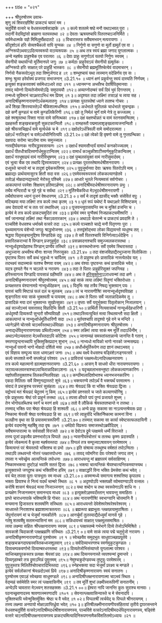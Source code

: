 +++
title = "०२१"

+++
श्रीपुरुषोत्तम उवाच-  
शृणु त्वं शिवराज्ञीश्रि! प्राकट्यं चापरं मम ।  
चतुर्विंशे वत्सरे च वेधसस्त्वार्षसञ्ज्ञके ॥१ ॥
कल्पे शततमे षष्ठे मनौ यथाऽभवत् पुरा ।  
तदानीं वेदविद्वांसो ब्राह्मणा यतयस्तथा ॥२ ॥
देवताः ऋषयश्चापि पितरश्चाऽजनिर्मिते ।  
सर्वमेधात्मके यज्ञे मिमिलुर्मोक्षदातटे ॥३ ॥
विचारास्तत्र सर्वेषामभवन् मत्परायणाः ।  
कीदृशोऽयं हरिः सेव्यश्चैकलो वापि युग्मकः ॥४ ॥
निर्गुणो वा सगुणो वा मूर्तो ह्यमूर्तं एव वा ।  
अग्निरूपोऽथवाऽऽदित्यस्वरूपो वाऽप्यरूपकः ॥५ ॥
अथ तत्र स्वयं ब्रह्मा जगाद युगलात्मकः ।  
अन्ये महर्षयः प्राहुश्चैक एव परात्परः ॥६ ॥
देवाः प्राहुः सगुणोऽयं यतयो निर्गुणः स्वयम् ।  
सेवनीयो यथायोग्यो मूर्तिमानपरे जगुः ॥७ ॥
कर्मठाः प्राहुरेवाऽयं सेवनीयो ह्यमूर्तकः ।  
अग्निरूपो हरिः साक्षात् परे प्राहुर्हि भास्करः ॥८ ॥
सेवनीयो ब्रह्ममूर्तिश्चेत्येवं वादमाचरन् ।  
निर्णयो नैकरूपोऽभूत् तदा विष्णुर्जगाद ह ॥९ ॥
शम्भुश्चायं यथा त्वस्मान् वदेन्निर्णय एव सः ।  
शम्भुः श्रुत्वा हरेर्वाक्यं प्रजगाद सभाजनान् ॥3.21.१० ॥
ध्यानं क्षणं प्रकुर्वन्तु स्वयं दास्यति निर्णयम् ।  
इत्युक्तं शङ्करवाक्यं सर्वमेधाऽध्वरे तदा ॥११ ॥
ध्यानमग्ना अभवँश्च देवर्षिपितृमानवाः ।  
तावद् व्योम्नो दिव्यतेजोमयोऽद्रिः समुपाययौ ॥१२॥
अव्याप्नोदम्बरं सर्वं दिवं भुवं दिगन्तरम् ।  
तन्मध्ये सुविमानं चाऽक्षराऽभिधं मम प्रियम् ॥१ ३॥
अदृश्यत तदा लक्ष्मि! तत्राऽहं च त्वया सह ।  
अनादिश्रीकृष्णनारायणोऽर्धकमलातनुः ॥१४॥
प्रत्यक्षः पुरतस्तेषां ध्याने ततश्च गोचरः ।  
अर्धे शिखा शिरस्यास्तेऽर्धे श्रीकेशात्मधम्मिलः ॥१५॥
अर्धभाले सुतिलकं चार्धभाले सुचन्द्रकः ।  
दक्षे कर्णे कुण्डलं च वामे कुण्डलिकैरिणी ॥१६॥
दक्षे तु निर्मलं चूर्णं वामे नेत्रे तु कज्जलम् ।  
दक्षे श्मश्रुस्तथा रिक्ता नासा वामे सनित्थका ॥१७॥
दक्षं वक्षश्चोन्नतं च वामं स्तनसमन्वितम् ।  
दक्षहस्तौ शङ्खचक्रयुतौ सुकटकान्वितौ ॥१८॥
वामहस्तौ पद्ममालाशृङ्खलाव्यजनान्वितौ ।  
दक्षे श्रीवत्सचिह्नार्धं वामे मूर्त्यर्धकं च मे ॥१९॥
दक्षोदरेऽर्धत्रिवली वामे समोदरात्मता ।  
दक्षेऽर्धं नरलिङ्गं च वामेऽर्धायोनिरित्यपि ॥3.21.२०॥
दक्षे त्वेको हि वृषणो वामे तु गुप्तग्रन्थिका ।  
दक्षपादः सरोमा चाऽरोमा वामः समुज्ज्वलः ।  
नरवद्दीर्घफणकः नारीवद्ध्रस्वसत्फणः ॥२१ ॥
दक्षार्धं श्यामसौन्दर्यं वामार्धं कनकोज्ज्वलम् ।  
दक्षार्धं पीतधौत्रादिस्वर्णार्धमुकुटान्वितम् ॥२२॥
वामार्धं कञ्चुकीशाटीस्वर्णमुकुटिकान्वितम् ।  
दक्षार्धं नरभूषाढ्यं वामं नारीविभूषणम् ॥२३॥
दक्षं पुम्बलसंयुक्तं वामं नारीसुमार्दवम् ।  
एवं भूत्वा चैक एव तथापि द्विस्वरूपवान् ॥२४॥
प्रत्यक्षः पुरतस्तेषामर्धश्रीशनरायणः ।  
दध्युस्ते चान्तरे मां च तादृशं द्व्येकरूपिणम् ॥२५॥
पुपूजुर्मानवा देवाः ऋषयः पितरोऽपि माम् ।  
ब्रह्माद्याः प्रार्थयामासुरत्र क्षितौ सदा वस ॥२६॥
एवमेवस्वरूपस्त्वं लोककल्याणहेतवे ।  
ततोऽहं मोक्षदानद्यास्तटे मेरोस्तु पश्चिमे ॥२७॥
आध्वरे भूतले नित्यमवसं सर्वगोचरः ।  
आकल्पान्तं परमेशः शिक्षयन् प्रतिमाऽर्हणम् ॥२८॥
अनादिश्रीमदर्धश्रीश्वरनारायणः प्रभुः ।  
तथैव मन्दिरादौ च गृहे गृहे च सर्वथा ॥२९॥
मूर्तिश्चैकविधा मेऽभूदर्धश्रीशनरायणी ।  
तथैवोपासना ध्यानं पूजनं वेषधारणम् ॥3.21.३ ०॥
सर्वं मे तादृशं ह्यासीद् भक्तैः संसेवितं वपुः ।  
मदिच्छया मया लक्ष्मि! तत्र कल्पे तथा कृतम् ॥३ १॥
धृतं रूपं यथेष्टं वै यथाऽक्षरे विशिष्टकम् ।  
अथ देवादयो मां च ततः परं तथाविधम् ॥३२॥
पूजयन्त्युपासयन्ति स्म च मुक्तिं व्रजन्ति च ।  
इत्येवं मे तत्र कल्पे प्राकट्यमुदितं तव ॥३३॥
इत्येवं स्मर युग्मैक्यं निजप्राकट्यमीश्वरि! ।  
सर्वं जानाम्यहं लक्ष्मि! तथा नैकाऽवतारकान् ॥३४॥
अथाऽग्रे चेतरन्मे च प्राकट्यं प्रवदामि ते ।  
पञ्चविंशे वेधसश्च धर्माख्ये वत्सरे तदा ॥३५॥
कल्पे पञ्चशते चाद्ये मनौ पितृगणाः पुरा ।  
पृथ्व्यामागत्य वंशेभ्यो जगदुः श्राद्धभोजनम् ॥३६ ॥
तत्तद्वंशोद्भवा लोका विद्यावन्तो व्यधुश्च तत् ।  
श्रद्धया पितृसङ्घानुद्दिश्य पिण्डादिकं ददुः ॥३७॥
ते सर्वे पितरश्चापि विनिर्गत्याऽर्धदेहिनः ।  
प्रसारितकराभ्यां वै पिण्डान् प्रजगृहुर्मुदा ॥३८॥
प्रसन्नवदनाश्चापि समुज्ज्वलकरास्तथा ।  
नाभ्यूर्ध्वदृश्यदेहाश्च पिण्डान् प्राप्यैव तस्थिरे ॥३९॥
करस्थभोजनाः सर्वे एवमेव स्थिरास्तदा ।  
अभुञ्जाना अभवँश्च मौनाः शान्ता निरुत्सुकाः ॥3.21.४० ॥
तदा वंशजविप्राद्यैरभुञ्जाना विलोकिताः ।  
पृष्टाश्च पितरः सर्वे कथं भुङ्ध्वे न चार्पितम् ॥४१ ॥
ते प्राहुश्च हरेः प्रासादिकं नास्त्येतदेव यत् ।  
तदभक्ष्यं सदास्माकं यतश्च वैष्णवा वयम् ॥४२॥
अथ वंश्याः पृष्टवन्तः कथं प्रासादिकं भवेत् ।  
यदत्र दृश्यते नैव न चाऽस्ते च नरायणः ॥४३॥
तदा ते पितरः प्राहुर्हरिसूक्तं जपन्त्विह ।  
हरिस्त्वागत्य पिण्डादि पायसान्नं ग्रहीष्यति ॥४४॥
अथ ते [हरिसूक्तेन](https://sa.wikisource.org/s/139w)ाऽऽराधयन्मां तदा क्षणे ।  
अनादिश्रीकृष्णनारायणं श्रीपुरुषोत्तमम् ॥४५॥
अहं साकं त्वया लक्ष्मि! पितॄणां भक्तिरोधतः ।  
प्रत्यक्षस्तत्र वंश्यानामग्रे नाभ्यूर्ध्वदेहकन् ॥४६॥
पितृभिः सह तत्रैव निषद्य भुक्तवान् पयः ।  
पायसं चापि मिष्टान्नं फलं दलं च मूलकम् ॥४७॥
त्वं च नारायणीश्रि! स्वनाभ्यूर्ध्वदृश्यविग्रहा ।  
शृङ्गारिता मया साकं भुक्तवती च पायसम् ॥४८॥
अथ ते पितरः सर्वे जलान्नादिकमेव तु ।  
प्रासादिकं मया दत्तं भुक्तवन्तः सुखोत्सुकाः ॥४९॥
तृप्ताः सर्वे ययुर्भुक्त्वा पितृलोकान् निजालयान् ।  
अहं सञ्जोऽभवं यावत्तावद् विप्रादिभिः क्षितौ ॥3.21.५०॥
प्रार्थितौ नित्यवासार्थं नान्यूर्ध्वदेहधारिणौ ।  
अर्धदृश्यौ दिव्यरूपौ सुन्दरौ सौम्यविग्रहौ ॥५१॥
तथाऽस्त्वित्युचितं मत्वा स्थितवन्तौ सदा क्षितौ ।  
आकल्पान्तं च नाभ्यूर्ध्वार्धमूर्तिधारिणौ सदा ॥५२॥
मूर्तयश्चापि तादृश्यो गृहे वने च मन्दिरे ।  
ध्यानेऽर्हणे चोत्सवे चाऽभवँस्तथाऽर्धविग्रहाः ॥५३॥
अनादिश्रीकृष्णनारायणः श्रीपुरुषोत्तमः ।  
अनाद्यर्धपितृनारायणाख्यः प्रथितोऽभवम् ॥५४॥
स्मर लक्ष्मि! त्वया साकं मम मूर्तिं तदाऽर्धिनीम् ।  
अथाऽन्येऽप्यवतारा मेऽभवँस्तदाऽपि कोटिशः ॥५५॥
जानाम्यहं समस्तांस्तान्नान्ये जानन्ति वै गतान् ।  
स्मरणाद्वन्दनाच्चापि भुक्तिमुक्तिप्रदान् शुभान् ॥५६॥
नाभ्यधो मायिको भागो नारको जन्मसम्प्रदः ।  
नाभ्यूर्ध्वं पावनो भागो मोक्षदो दर्शितो मया ॥५७॥
अर्धोर्ध्वमूर्तिरूपेण तदा ज्ञानं तथाऽभवत् ।  
एवं विज्ञाय सम्पूज्य याता धामाऽक्षरं जनाः ॥५८॥
अथ वक्ष्ये वेधसश्च षड्विंशेऽनङ्गवत्सरे ।  
कल्पे सप्तशते मनौ सप्तमेऽहं परेश्वरः ॥५९॥
प्राविरासं प्लक्षमध्येऽनादिप्लक्षनरायणः ।  
तत्र कल्पे महात्मानो ह्यात्मज्ञानपरायणाः ॥3.21.६० ॥
आसन् वै साधवो धीरा नारायणपरायणाः ।  
जटावल्कलवस्त्राश्चाऽयाचितान्नादिकाऽशनाः ॥६१ ॥
यदृच्छालाभसन्तुष्टा लोककल्याणकारिणः ।  
यज्ञोपवीतयुक्ताश्च तिलकान्वितविग्रहाः ॥६२॥
कण्ठीमालादिशोभाश्च ध्यानभजनकारिणः ।  
एकदा मिलिताः सर्वे विष्णुनद्यास्तटे शुभे ॥६३॥
भक्त्यरण्ये तपोऽर्थं वै भक्त्यर्थं परमात्मनः ।  
संवादं ते प्रचक्रुश्च परस्परं सुसंहताः ॥६४॥
तपः श्रेयःप्रदं किं वा भक्तिः श्रेयःप्रदा द्विजाः ।  
यद्वोभयं मतं श्रेयःप्रदं चेदुत्तमं नु किम् ॥६५॥
इत्येवं प्रश्नसारे च जाते कल्याणयोगिषु ।  
एके प्राहुस्तपः श्रेष्ठं परे प्राहुर्न तत्तथा ॥६६॥
तपसा क्षीयते पापं पुण्यं प्रजायते शुभम् ।  
तेन भोगोपलब्धिश्च स्वर्गं च मरणं क्षये ॥६७॥
ततो वै लौकिकं श्रेयस्तपश्चान्ते न तत्तथा ।  
तस्माद् भक्तिः परा श्रेष्ठा श्रेयःप्रदा हि शाश्वती ॥६८॥
अन्ये प्राहुः सकामा सा नाऽत्यन्तश्रेयसः प्रदा ।  
निष्कामा श्रेयसी श्रेष्ठा परश्रेयःप्रदा हि सा ॥६९॥
परे त्वाहुर्यदि भक्तिर्निष्कामा कामनां विना ।  
फलहीना वृथा सा हि प्रयासमात्ररूपिणी ॥3.21.७०॥
तस्मात् सकामा सा कार्या स्वेष्टसत्फलदायिनी ।  
इत्येवं वदमानेषु महर्षिषु तदा वृषः ॥७१ ॥
धर्मदेवो विप्ररूपः समाजस्थोऽब्रवीदिदम् ।  
सर्वेषामन्तरात्मा यः सर्वसाक्षी विराजते ॥७२॥
स देवोऽत्र द्रुमे प्लक्षमये धर्म्ये विराजते ।  
तस्य पूजां प्रकृत्वैव प्रश्नभारोऽत्र पिप्पले ॥७३॥
न्यसनीयश्चोत्तरं च तत्स्थः कृष्णः प्रदास्यति ।  
इत्येवं त्वेकमत्यं वै कृत्वा महर्षयस्तदा ॥७४॥
पिप्पलं तत्र सम्पूज्याऽश्रावयन् परमेश्वरम् ।  
किमत्यन्तं परं श्रेयस्तपो भक्तिश्च वा प्रभो ॥७५॥
इति संश्राव्य तस्थुश्च वर्षशतं तपोऽन्विताः ।  
तथाऽपि लब्धवन्तो नोत्तरं प्लक्षात्तपोधनाः ॥७६ ॥
तावद् व्योमगिरा देवः परेश्वरो जगाद तान् ।  
तपसा न भवेच्छ्रेय आत्यन्तिकं तपोधनाः ॥७७॥
आराधयन्तु मां ब्रह्मपरमं सर्वसाक्षिणम् ।  
निष्कामभक्त्या तुष्टोऽहं भवामि सततं द्विजाः ॥७८॥
भक्त्या चात्यन्तिकं श्रेयश्चात्यन्तिकमवाप्स्यथ ।  
इत्युक्तास्ते जगदुश्च कथं भक्तिर्विना हरिम् ॥७९॥
साक्षाद्धरिं विना भक्तिः प्रेमसेवा कथं भवेत् ।  
वयं चेत् तपसा पूताः पात्रभूताः स्म माधव ॥3.21.८०॥
अस्मन्मध्ये समागत्य शश्वत्तिष्ठ कृपालय ।  
भक्ताः प्रियाश्च ते नित्यं यदर्थं चाम्बरे स्थितः ॥८ १ ॥
अदृश्योऽपि भक्तपक्षी व्योमवाण्याऽपि वत्सलः ।  
करोषि शासनं श्रेयःप्रदं मत्वा निजाञ्जनान् ॥८२॥
यथा शब्देन च तथा स्वरूपेणाऽपि शाधि नः ।  
प्रत्यक्षेण निजानस्मान् समानन्दय माधव ॥८३ ॥
इत्युक्तोऽहमवदँस्तान् भावयन्तु समाहिताः ।  
प्राप्ते चाराधनापाके भविष्यामि हि गोचरः ॥८४॥
अथ नारायणीश्रि! स्वभाग्यानि चोत्तमानि वै ।  
मन्यमाना द्विजास्तत्र शतवर्षाणि संस्थिताः ॥८५॥
आराधयन्तो देवेशेश्वरेश्वरेश्वरेश्वरम् ।  
साधवस्ते निराशाश्च ब्रह्माशामात्रतत्पराः ॥८६ ॥
ब्रह्मरूपा ब्रह्मभूताः प्लक्षछायामुपाश्रिताः ।  
जेपुर्नारायणं मां च भेजुर्मां नामकीर्तनैः ॥८७॥
आनर्चुर्मां तुलस्याद्यैर्दध्युर्मां मानसे गृहे ।  
गतेषु शतवर्षेषु सतामभ्यासिनां मम ॥८८॥
सन्निधावभवं साक्षात् प्लक्षमूलसमाश्रितः ।  
त्वया लक्ष्म्या सहितः श्रीप्लक्षनारायणः स्वयम् ॥८९॥
प्लक्षस्तम्बे गर्भभागे दिव्ये तेजोऽभिमिश्रिते ।  
सावकाशे चिदाकाशे प्लक्षब्रह्मणि संस्थितः ॥3.21.९ ०॥
वामे साकं त्वया पद्मे चतुर्भुजो नरायणः ।  
अनादिश्रीकृष्णनारायणोऽहं पुरुषोत्तमः ॥९ १ ॥
स्वेच्छयैव समुद्भूतः साधुवाञ्च्छाप्रपूर्तये ।  
शङ्खचक्रगदापद्मस्वस्तिकध्वजशूलवान् ॥९२॥
सर्वदिव्याभरणश्च स्वर्णमुकुटकुण्डलः ।  
दिव्यचम्पकवर्णाभो दिव्याम्बरधरस्तथा ॥९३॥
दिव्यतेजोभिसंव्याप्तो युगलात्मा परेश्वरः ।  
साध्विच्छापूरकस्तत्र प्रत्यक्षः श्रेयसां प्रदः ॥९४॥
अथ दिव्यनयनास्ते व्यपश्यन्मां द्रुमान्तरे ।  
दिव्यगृहाम्बरे तत्र द्रुमाऽभिन्नं पुमुत्तमम् ॥९५॥
नेमुश्चक्रुर्दण्डवच्च तुष्टुवुः परमेश्वरम् ।  
पुपूजुस्तत्र मिलितैश्चोपचारादिभिस्तदा ॥९६॥
स्नेहभक्त्या सदा भेजुर्मां प्ररक्ष्य च मण्डले ।  
इत्येवं सर्वलोकानां श्रेयःप्रदोऽभवं प्रिये ॥९७॥
अनादिश्रीकृष्णनारायणः स्वयं सनातनः ।  
पुरुषोत्तम एवाऽहं स्वेच्छया साधुमण्डले ॥९८॥
अनादिश्रीप्लक्षनारायणात्मा चाऽभवं स्थितः ।  
वेद्म्यहं सर्वमेवेति स्मर त्वं प्लक्षवासिनीम् ॥९९ ॥
तव मूर्तिं शुभां लक्ष्मीस्वरूपिणीं सनातनीम् ।  
अन्येऽपि चावतारा मेऽभवन् शतसहस्रशः ॥3.21.१ ००॥
ईश्वरा नापि जानन्ति कुतः सुराश्च मानवाः ।  
पठनाच्छ्रवणादस्य श्रावणात्स्मरणादपि ॥१०१ ॥
सेवनात्प्लक्षवासिन्यास्ते च मे सेवनादपि ।  
भुक्तिश्चापि भवेन्मुक्तिर्मुक्तिः श्रेष्ठा च वै भवेत् ॥१ ०२॥
पिप्पलश्रीं त्वर्चयेद् यः पिप्पले श्रीनरायणम् ।  
तस्य लक्ष्म्या अनपायो मोक्षाऽवाप्तिर्ध्रुवा भवेत् ॥१० ३॥
इतिश्रीलक्ष्मीनारायणीयसंहितायां तृतीये द्वापरसन्ताने वेधसश्चतुर्विंशे वत्सरेऽनादिश्रीमदर्धश्रीशनारायणस्य, पञ्चविंशे वत्सरेऽनादिश्रीमदर्धपितृनारायणस्य, षड्विंशे वत्सरे चाऽनादिश्रीप्लक्षनारायणस्य प्राकट्यमित्यादिनिरूपणनामैकविंशतितमोऽध्यायः ॥२१ ॥
    
